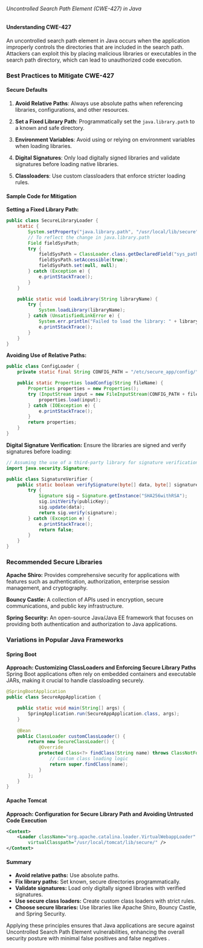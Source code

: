 ###### Uncontrolled Search Path Element (CWE-427) in Java

#### Understanding CWE-427

An uncontrolled search path element in Java occurs when the application improperly controls the directories that are included in the search path. Attackers can exploit this by placing malicious libraries or executables in the search path directory, which can lead to unauthorized code execution.

### Best Practices to Mitigate CWE-427

#### Secure Defaults

1. **Avoid Relative Paths**: Always use absolute paths when referencing libraries, configurations, and other resources.
   
2. **Set a Fixed Library Path**: Programmatically set the `java.library.path` to a known and safe directory.

3. **Environment Variables**: Avoid using or relying on environment variables when loading libraries.

4. **Digital Signatures**: Only load digitally signed libraries and validate signatures before loading native libraries.

5. **Classloaders**: Use custom classloaders that enforce stricter loading rules.

#### Sample Code for Mitigation

**Setting a Fixed Library Path:**
```java
public class SecureLibraryLoader {
    static {
        System.setProperty("java.library.path", "/usr/local/lib/secure");
        // To reflect the change in java.library.path
        Field fieldSysPath;
        try {
            fieldSysPath = ClassLoader.class.getDeclaredField("sys_paths");
            fieldSysPath.setAccessible(true);
            fieldSysPath.set(null, null);
        } catch (Exception e) {
            e.printStackTrace();
        }
    }

    public static void loadLibrary(String libraryName) {
        try {
            System.loadLibrary(libraryName);
        } catch (UnsatisfiedLinkError e) {
            System.err.println("Failed to load the library: " + libraryName);
            e.printStackTrace();
        }
    }
}
```

**Avoiding Use of Relative Paths:**
```java
public class ConfigLoader {
    private static final String CONFIG_PATH = "/etc/secure_app/config/";

    public static Properties loadConfig(String fileName) {
        Properties properties = new Properties();
        try (InputStream input = new FileInputStream(CONFIG_PATH + fileName)) {
            properties.load(input);
        } catch (IOException e) {
            e.printStackTrace();
        }
        return properties;
    }
}
```

**Digital Signature Verification:**
Ensure the libraries are signed and verify signatures before loading:
```java
// Assuming the use of a third-party library for signature verification
import java.security.Signature;

public class SignatureVerifier {
    public static boolean verifySignature(byte[] data, byte[] signature, PublicKey publicKey) {
        try {
            Signature sig = Signature.getInstance("SHA256withRSA");
            sig.initVerify(publicKey);
            sig.update(data);
            return sig.verify(signature);
        } catch (Exception e) {
            e.printStackTrace();
            return false;
        }
    }
}
```

### Recommended Secure Libraries

**Apache Shiro:** Provides comprehensive security for applications with features such as authentication, authorization, enterprise session management, and cryptography.

**Bouncy Castle:** A collection of APIs used in encryption, secure communications, and public key infrastructure.

**Spring Security:** An open-source Java/Java EE framework that focuses on providing both authentication and authorization to Java applications.

### Variations in Popular Java Frameworks

#### Spring Boot

**Approach: Customizing ClassLoaders and Enforcing Secure Library Paths**
Spring Boot applications often rely on embedded containers and executable JARs, making it crucial to handle classloading securely.

```java
@SpringBootApplication
public class SecureAppApplication {

    public static void main(String[] args) {
        SpringApplication.run(SecureAppApplication.class, args);
    }
    
    @Bean
    public ClassLoader customClassLoader() {
        return new SecureClassLoader() {
            @Override
            protected Class<?> findClass(String name) throws ClassNotFoundException {
                // Custom class loading logic
                return super.findClass(name);
            }
        };
    }
}
```

#### Apache Tomcat

**Approach: Configuration for Secure Library Path and Avoiding Untrusted Code Execution**

```xml
<Context>
    <Loader className="org.apache.catalina.loader.VirtualWebappLoader"
        virtualClasspath="/usr/local/tomcat/lib/secure/" />
</Context>
```

#### Summary

- **Avoid relative paths:** Use absolute paths.
- **Fix library paths:** Set known, secure directories programmatically.
- **Validate signatures:** Load only digitally signed libraries with verified signatures.
- **Use secure class loaders:** Create custom class loaders with strict rules.
- **Choose secure libraries:** Use libraries like Apache Shiro, Bouncy Castle, and Spring Security.

Applying these principles ensures that Java applications are secure against Uncontrolled Search Path Element vulnerabilities, enhancing the overall security posture with minimal false positives and false negatives    .